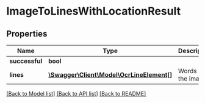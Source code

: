 # ImageToLinesWithLocationResult

## Properties
Name | Type | Description | Notes
------------ | ------------- | ------------- | -------------
**successful** | **bool** |  | [optional] 
**lines** | [**\Swagger\Client\Model\OcrLineElement[]**](OcrLineElement.md) | Words in the image | [optional] 

[[Back to Model list]](../README.md#documentation-for-models) [[Back to API list]](../README.md#documentation-for-api-endpoints) [[Back to README]](../README.md)


